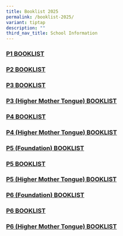 ```yaml
---
title: Booklist 2025
permalink: /booklist-2025/
variant: tiptap
description: ""
third_nav_title: School Information
---
```

<h3><strong><a href="/files/2025_P1_Booklist.pdf" rel="noopener noreferrer nofollow" target="_blank">P1 BOOKLIST</a></strong></h3>
<h3><strong><a href="/files/2025_P2_Booklist.pdf" rel="noopener noreferrer nofollow" target="_blank">P2 BOOKLIST</a></strong></h3>
<h3><strong><a href="/files/2025_P3_Booklist.pdf" rel="noopener noreferrer nofollow" target="_blank">P3 BOOKLIST</a></strong></h3>
<h3><strong><a href="/files/2025_P3_HMT_Booklist.pdf" rel="noopener noreferrer nofollow" target="_blank">P3 (Higher Mother Tongue) BOOKLIST</a></strong></h3>
<h3><strong><a href="/files/2025_P4_Booklist.pdf" rel="noopener noreferrer nofollow" target="_blank">P4 BOOKLIST</a></strong></h3>
<h3><strong><a href="/files/2025_P4_HMT_Booklist.pdf" rel="noopener noreferrer nofollow" target="_blank">P4 (Higher Mother Tongue) BOOKLIST</a></strong></h3>
<h3><strong><a href="/files/2025_P5_Fdn_Booklist.pdf" rel="noopener noreferrer nofollow" target="_blank">P5 (Foundation) BOOKLIST</a></strong></h3>
<h3><strong><a href="/files/2025_P5_Booklist.pdf" rel="noopener noreferrer nofollow" target="_blank">P5 BOOKLIST</a></strong></h3>
<h3><strong><a href="/files/2025_P5_HMT_Booklist.pdf" rel="noopener noreferrer nofollow" target="_blank">P5 (Higher Mother Tongue) BOOKLIST</a></strong></h3>
<h3><strong><a href="/files/2025_P6_Fdn_Booklist.pdf" rel="noopener noreferrer nofollow" target="_blank">P6 (Foundation) BOOKLIST</a></strong></h3>
<h3><strong><a href="/files/2025_P6_Booklist.pdf" rel="noopener noreferrer nofollow" target="_blank">P6 BOOKLIST</a></strong></h3>
<h3><strong><a href="/files/2025_P6_HMT_Booklist.pdf" rel="noopener noreferrer nofollow" target="_blank">P6 (Higher Mother Tongue) BOOKLIST</a></strong></h3>
<p></p>